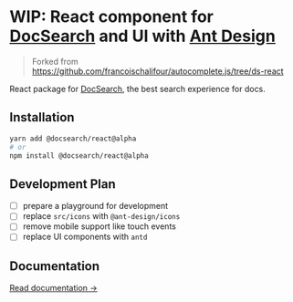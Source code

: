 # WIP: React component for [DocSearch](http://docsearch.algolia.com/) and UI with [Ant Design](https://ant.design)

> Forked from https://github.com/francoischalifour/autocomplete.js/tree/ds-react

React package for [DocSearch](http://docsearch.algolia.com/), the best search experience for docs.

## Installation

```sh
yarn add @docsearch/react@alpha
# or
npm install @docsearch/react@alpha
```

## Development Plan

- [ ] prepare a playground for development
- [ ] replace `src/icons` with `@ant-design/icons`
- [ ] remove mobile support like touch events
- [ ] replace UI components with `antd`

## Documentation

[Read documentation →](https://autocomplete-experimental.netlify.app/docs/DocSearch)
